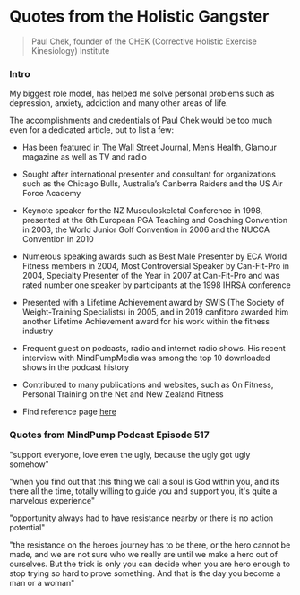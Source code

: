 # Quotes from the Holistic Gangster
> Paul Chek, founder of the CHEK (Corrective Holistic Exercise Kinesiology) Institute

### Intro

My biggest role model, has helped me solve personal problems such as depression, anxiety, addiction and many other areas of life.

The accomplishments and credentials of Paul Chek would be too much even for a dedicated article, but to list a few: 

- Has been featured in The Wall Street Journal, Men’s Health, Glamour magazine as well as TV and radio

- Sought after international presenter and consultant for organizations such as the Chicago Bulls, Australia’s Canberra Raiders and the US Air Force Academy

- Keynote speaker for the NZ Musculoskeletal Conference in 1998, presented at the 6th European PGA Teaching and Coaching Convention in 2003, the World Junior Golf Convention in 2006 and the NUCCA Convention in 2010

- Numerous speaking awards such as Best Male Presenter by ECA World Fitness members in 2004, Most Controversial Speaker by Can-Fit-Pro in 2004, Specialty Presenter of the Year in 2007 at Can-Fit-Pro and was rated number one speaker by participants at the 1998 IHRSA conference 

- Presented with a Lifetime Achievement award by SWIS (The Society of Weight-Training Specialists) in 2005, and in 2019 canfitpro awarded him another Lifetime Achievement award for his work within the fitness industry

- Frequent guest on podcasts, radio and internet radio shows. His recent interview with MindPumpMedia was among the top 10 downloaded shows in the podcast history

- Contributed to many publications and websites, such as On Fitness, Personal Training on the Net and New Zealand Fitness 

- Find reference page [here](https://chekinstitute.com/paul-chek/)

### Quotes from MindPump Podcast Episode 517

"support everyone, love even the ugly, because the ugly got ugly somehow"


"when you find out that this thing we call a soul is God within you, and its there all the time, totally willing to guide you and support you, it's quite a marvelous experience"

"opportunity always had to have resistance nearby or there is no action potential"

"the resistance on the heroes journey has to be there, or the hero cannot be made, and we are not sure who we really are until we make a hero out of ourselves. But the trick is only you can decide when you are hero enough to stop trying so hard to prove something. And that is the day you become a man or a woman"
